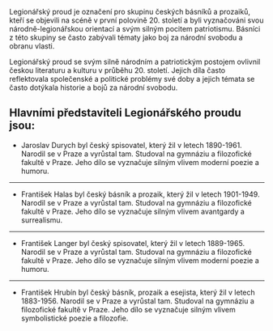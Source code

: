 Legionářský proud je označení pro skupinu českých básníků a prozaiků, kteří se objevili na scéně v první polovině 20. století a byli vyznačováni svou národně-legionářskou orientací a svým silným pocitem patriotismu. Básníci z této skupiny se často zabývali tématy jako boj za národní svobodu a obranu vlasti.

Legionářský proud se svým silně národním a patriotickým postojem ovlivnil českou literaturu a kulturu v průběhu 20. století. Jejich díla často reflektovala společenské a politické problémy své doby a jejich témata se často dotýkala historie a bojů za národní svobodu.

## Hlavními představiteli Legionářského proudu jsou:

- Jaroslav Durych byl český spisovatel, který žil v letech 1890-1961. Narodil se v Praze a vyrůstal tam. Studoval na gymnáziu a filozofické fakultě v Praze. Jeho dílo se vyznačuje silným vlivem moderní poezie a humoru.

___

- František Halas byl český básník a prozaik, který žil v letech 1901-1949. Narodil se v Praze a vyrůstal tam. Studoval na gymnáziu a filozofické fakultě v Praze. Jeho dílo se vyznačuje silným vlivem avantgardy a surrealismu.

___

- František Langer byl český spisovatel, který žil v letech 1889-1965. Narodil se v Praze a vyrůstal tam. Studoval na gymnáziu a filozofické fakultě v Praze. Jeho dílo se vyznačuje silným vlivem moderní poezie a humoru.

___

- František Hrubín byl český básník, prozaik a esejista, který žil v letech 1883-1956. Narodil se v Praze a vyrůstal tam. Studoval na gymnáziu a filozofické fakultě v Praze. Jeho dílo se vyznačuje silným vlivem symbolistické poezie a filozofie.
